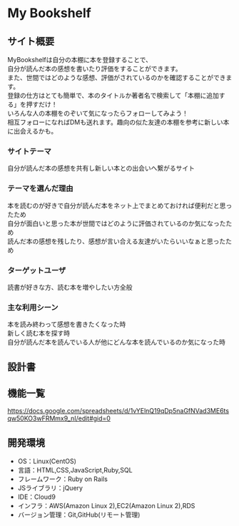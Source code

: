 # My Bookshelf

## サイト概要
MyBookshelfは自分の本棚に本を登録することで、<br>
自分が読んだ本の感想を書いたり評価をすることができます。<br>
また、世間ではどのような感想、評価がされているのかを確認することができます。<br>
登録の仕方はとても簡単で、本のタイトルか著者名で検索して「本棚に追加する」を押すだけ！<br>
いろんな人の本棚をのぞいて気になったらフォローしてみよう！<br>
相互フォローになればDMも送れます。趣向の似た友達の本棚を参考に新しい本に出会えるかも。


### サイトテーマ
自分が読んだ本の感想を共有し新しい本との出会いへ繋がるサイト

### テーマを選んだ理由
本を読むのが好きで自分が読んだ本をネット上でまとめておければ便利だと思ったため<br>
自分が面白いと思った本が世間ではどのように評価されているのか気になったため<br>
読んだ本の感想を残したり、感想が言い合える友達がいたらいいなぁと思ったため


### ターゲットユーザ
読書が好きな方、読む本を増やしたい方全般

### 主な利用シーン
本を読み終わって感想を書きたくなった時<br>
新しく読む本を探す時<br>
自分が読んだ本を読んでいる人が他にどんな本を読んでいるのか気になった時
## 設計書

## 機能一覧
https://docs.google.com/spreadsheets/d/1vYElnQ19qDp5naGfNVad3ME6tsqw50KO3wFRMmx9_nI/edit#gid=0

## 開発環境
- OS：Linux(CentOS)
- 言語：HTML,CSS,JavaScript,Ruby,SQL
- フレームワーク：Ruby on Rails
- JSライブラリ：jQuery
- IDE：Cloud9
- インフラ：AWS(Amazon Linux 2),EC2(Amazon Linux 2),RDS
- バージョン管理：Git,GitHub(リモート管理)
